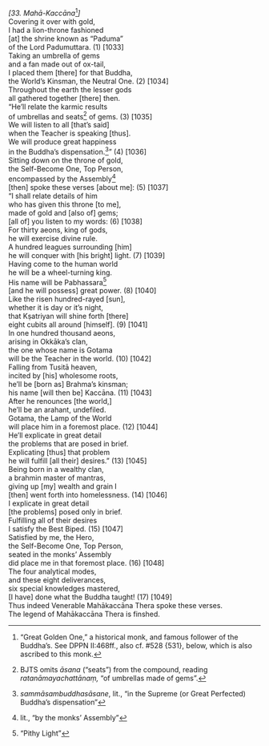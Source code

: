 *\[33. Mahā-Kaccāna*[^1]*\]*  
Covering it over with gold,  
I had a lion-throne fashioned  
\[at\] the shrine known as “Paduma”  
of the Lord Padumuttara. (1) \[1033\]  
Taking an umbrella of gems  
and a fan made out of ox-tail,  
I placed them \[there\] for that Buddha,  
the World’s Kinsman, the Neutral One. (2) \[1034\]  
Throughout the earth the lesser gods  
all gathered together \[there\] then.  
“He’ll relate the karmic results  
of umbrellas and seats[^2] of gems. (3) \[1035\]  
We will listen to all \[that’s said\]  
when the Teacher is speaking \[thus\].  
We will produce great happiness  
in the Buddha’s dispensation.[^3]” (4) \[1036\]  
Sitting down on the throne of gold,  
the Self-Become One, Top Person,  
encompassed by the Assembly[^4]  
\[then\] spoke these verses \[about me\]: (5) \[1037\]  
“I shall relate details of him  
who has given this throne \[to me\],  
made of gold and \[also of\] gems;  
\[all of\] you listen to my words: (6) \[1038\]  
For thirty aeons, king of gods,  
he will exercise divine rule.  
A hundred leagues surrounding \[him\]  
he will conquer with \[his bright\] light. (7) \[1039\]  
Having come to the human world  
he will be a wheel-turning king.  
His name will be Pabhassara[^5]  
\[and he will possess\] great power. (8) \[1040\]  
Like the risen hundred-rayed \[sun\],  
whether it is day or it’s night,  
that Kṣatriyan will shine forth \[there\]  
eight cubits all around \[himself\]. (9) \[1041\]  
In one hundred thousand aeons,  
arising in Okkāka’s clan,  
the one whose name is Gotama  
will be the Teacher in the world. (10) \[1042\]  
Falling from Tusitā heaven,  
incited by \[his\] wholesome roots,  
he’ll be \[born as\] Brahma’s kinsman;  
his name \[will then be\] Kaccāna. (11) \[1043\]  
After he renounces \[the world,\]  
he’ll be an arahant, undefiled.  
Gotama, the Lamp of the World  
will place him in a foremost place. (12) \[1044\]  
He’ll explicate in great detail  
the problems that are posed in brief.  
Explicating \[thus\] that problem  
he will fulfill \[all their\] desires.” (13) \[1045\]  
Being born in a wealthy clan,  
a brahmin master of mantras,  
giving up \[my\] wealth and grain I  
\[then\] went forth into homelessness. (14) \[1046\]  
I explicate in great detail  
\[the problems\] posed only in brief.  
Fulfilling all of their desires  
I satisfy the Best Biped. (15) \[1047\]  
Satisfied by me, the Hero,  
the Self-Become One, Top Person,  
seated in the monks’ Assembly  
did place me in that foremost place. (16) \[1048\]  
The four analytical modes,  
and these eight deliverances,  
six special knowledges mastered,  
\[I have\] done what the Buddha taught! (17) \[1049\]  
Thus indeed Venerable Mahākaccāna Thera spoke these verses.  
The legend of Mahākaccāna Thera is finshed.  
[^1]: “Great Golden One,” a historical monk, and famous follower of the
    Buddha’s. See DPPN II:468ff., also cf. \#528 {531}, below, which is
    also ascribed to this monk.  
[^2]: BJTS omits *āsana* (“seats”) from the compound, reading
    *ratanāmayachattānaṃ,* “of umbrellas made of gems”.  
[^3]: *sammāsambuddhasāsane*, lit., “in the Supreme (or Great Perfected)
    Buddha’s dispensation”  
[^4]: lit., “by the monks’ Assembly”  
[^5]: “Pithy Light”
